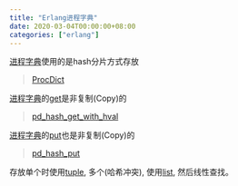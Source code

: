 ```yaml
---
title: "Erlang进程字典"
date: 2020-03-04T00:00:00+08:00
categories: ["erlang"]
---
```


[进程字典]()使用的是hash分片方式存放  
> [ProcDict](https://github.com/erlang/otp/blob/maint-24/erts/emulator/beam/erl_process_dict.h#L31-L31)  

[进程字典]()的[get]()是非复制(Copy)的  
> [pd_hash_get_with_hval](https://github.com/erlang/otp/blob/maint-24/erts/emulator/beam/erl_process_dict.c#L472-L496)  

[进程字典]()的[put]()也是非复制(Copy)的  
> [pd_hash_put](https://github.com/erlang/otp/blob/maint-24/erts/emulator/beam/erl_process_dict.c#L717-L741)  

存放单个时使用[tuple](), 多个(哈希冲突), 使用[list](), 然后线性查找。  
